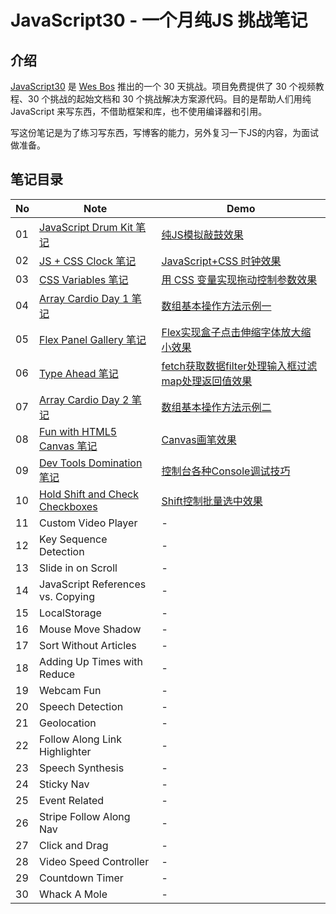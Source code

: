 # JavaScript30 - 一个月纯JS 挑战笔记

## 介绍

[JavaScript30](https://javascript30.com) 是 [Wes Bos](https://github.com/wesbos) 推出的一个 30 天挑战。项目免费提供了 30 个视频教程、30 个挑战的起始文档和 30 个挑战解决方案源代码。目的是帮助人们用纯 JavaScript 来写东西，不借助框架和库，也不使用编译器和引用。

写这份笔记是为了练习写东西，写博客的能力，另外复习一下JS的内容，为面试做准备。

## 笔记目录

No | Note | Demo
--- | --- | ---
01  | [JavaScript Drum Kit 笔记](https://github.com/jeffierw/JavaScript30/tree/master/01%20-%20JavaScript%20Drum%20Kit) | [纯JS模拟敲鼓效果](https://jeffierw.github.io/JavaScript30/01%20-%20JavaScript%20Drum%20Kit/index-YepW.html)
02  | [JS + CSS Clock 笔记](https://github.com/jeffierw/JavaScript30/tree/master/02%20-%20JS%20and%20CSS%20Clock) | [JavaScript+CSS 时钟效果](https://jeffierw.github.io/JavaScript30/02%20-%20JS%20and%20CSS%20Clock/index-YepW.html)
03  | [CSS Variables 笔记](https://github.com/jeffierw/JavaScript30/tree/master/03%20-%20CSS%20Variables) | [用 CSS 变量实现拖动控制参数效果](https://jeffierw.github.io/JavaScript30/03%20-%20CSS%20Variables/index-YepW.html)
04  | [Array Cardio Day 1 笔记](https://github.com/jeffierw/JavaScript30/tree/master/04%20-%20Array%20Cardio%20Day%201) | [数组基本操作方法示例一](https://jeffierw.github.io/JavaScript30/04%20-%20Array%20Cardio%20Day%201/index-YepW.html)
05 | [Flex Panel Gallery 笔记](https://github.com/jeffierw/JavaScript30/tree/master/05%20-%20Flex%20Panel%20Gallery) | [Flex实现盒子点击伸缩字体放大缩小效果](https://jeffierw.github.io/JavaScript30/05%20-%20Flex%20Panel%20Gallery/index-YepW.html)
06 | [Type Ahead 笔记](https://github.com/jeffierw/JavaScript30/tree/master/06%20-%20Type%20Ahead) | [fetch获取数据filter处理输入框过滤map处理返回值效果](https://jeffierw.github.io/JavaScript30/06%20-%20Type%20Ahead/index-YepW.html)
07 | [Array Cardio Day 2 笔记](https://github.com/jeffierw/JavaScript30/tree/master/07%20-%20Array%20Cardio%20Day%202) | [数组基本操作方法示例二](https://jeffierw.github.io/JavaScript30/07%20-%20Array%20Cardio%20Day%202/index-YepW.html)
08 | [Fun with HTML5 Canvas 笔记](https://github.com/jeffierw/JavaScript30/tree/master/08%20-%20Fun%20with%20HTML5%20Canvas) | [Canvas画笔效果](https://jeffierw.github.io/JavaScript30/08%20-%20Fun%20with%20HTML5%20Canvas/index-YepW.html)
09 | [Dev Tools Domination 笔记](https://github.com/jeffierw/JavaScript30/tree/master/09%20-%20Dev%20Tools%20Domination) |  [控制台各种Console调试技巧](https://jeffierw.github.io/JavaScript30/09%20-%20Dev%20Tools%20Domination/index-YepW.html)
10 | [Hold Shift and Check Checkboxes](https://github.com/jeffierw/JavaScript30/tree/master/10%20-%20Hold%20Shift%20and%20Check%20Checkboxes) | [Shift控制批量选中效果](https://jeffierw.github.io/JavaScript30/10%20-%20Hold%20Shift%20and%20Check%20Checkboxes/index-YepW.html)
11 | Custom Video Player | -  
12 | Key Sequence Detection | -
13 | Slide in on Scroll | -
14 | JavaScript References vs. Copying | -
15 | LocalStorage | -
16 | Mouse Move Shadow | -
17 | Sort Without Articles | -
18 | Adding Up Times with Reduce | -    
19 | Webcam Fun | -
20 | Speech Detection | -  
21 | Geolocation | - 
22 | Follow Along Link Highlighter | -
23 | Speech Synthesis | -
24 | Sticky Nav | - 
25 | Event Related | -
26 | Stripe Follow Along Nav | -  
27 | Click and Drag | -  
28 | Video Speed Controller | -
29 | Countdown Timer |  -  
30 | Whack A Mole | -   



